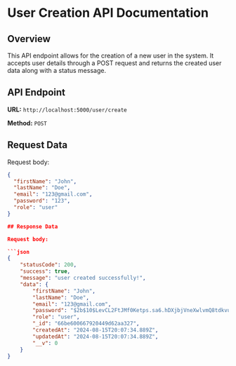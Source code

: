 # User Creation API Documentation

## Overview
This API endpoint allows for the creation of a new user in the system. It accepts user details through a POST request and returns the created user data along with a status message.

## API Endpoint
**URL:** `http://localhost:5000/user/create`

**Method:** `POST`

## Request Data

Request body:

```json
{
  "firstName": "John",
  "lastName": "Doe",
  "email": "123@gmail.com",
  "password": "123",
  "role": "user"
}

## Response Data

Request body:

```json
{
    "statusCode": 200,
    "success": true,
    "message": "user created successfully!",
    "data": {
        "firstName": "John",
        "lastName": "Doe",
        "email": "123@gmail.com",
        "password": "$2b$10$LevCL2FtJMf0Ketps.sa6.hDXjbjVneXwlvmQ8tdkvu.gGqz/xoAC",
        "role": "user",
        "_id": "66be600667920449d62aa327",
        "createdAt": "2024-08-15T20:07:34.889Z",
        "updatedAt": "2024-08-15T20:07:34.889Z",
        "__v": 0
    }
}